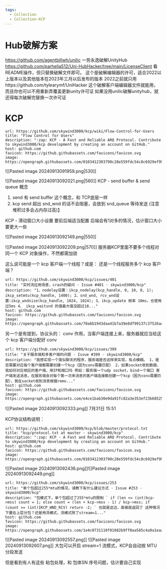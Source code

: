 ```yaml
---
tags:
  - Collection
  - Collection-KCP
---
```

# Hub破解方案
https://github.com/agentbillwh/unilic
一劳永逸破解UnityHub
https://github.com/parhelia512/Uni-HubHacker/tree/main/LicenseClient
看README操作，但只替换破解文件即可。
这个是破解编辑器的许可，适合2022以上版本以及其他版本在2023年三月以后发布的版本
2022之前就只用https://github.com/tylearymf/UniHacker 这个破解客户端编辑器文件就能用，而且你也可以不用重新弄覆盖更新unity许可证
如果没用unilic破解unityhub，就还得每次破解完替换一次许可证

# KCP
```cardlink
url: https://github.com/skywind3000/kcp/wiki/Flow-Control-for-Users
title: "Flow Control for Users"
description: ":zap: KCP - A Fast and Reliable ARQ Protocol. Contribute to skywind3000/kcp development by creating an account on GitHub."
host: github.com
favicon: https://github.githubassets.com/favicons/favicon.svg
image: https://opengraph.githubassets.com/0103412303790c28e559fdc54c8c6929ef9982138a3a94217dfc3663b7c61447/skywind3000/kcp
```

![[Pasted image 20240913091959.png|530]]

![[Pasted image 20240913092021.png|560]]
KCP - send buffer & send queue 概念
1. send 有 send buffer 这个概念，和 TCP底层一样
2. kcp send 超出 snd_wnd 的话不会阻塞，会放到 snd_queue 等待发送 (注意堆积过多会占内存过高)】

KCP - 滑动窗口大小设置
要前后端适当配置
后端会有1对多的情况，估计窗口大小要更大一些

![[Pasted image 20240913092149.png|550]]

![[Pasted image 20240913092209.png|570]]
服务器KCP里面不要多个线程对同一个 KCP 对象操作，不然都需加锁

这么说可能是一个 kcp 客户端一个线程？或是： 还是一个线程服务多个 kcp 客户端？

```cardlink
url: https://github.com/skywind3000/kcp/issues/401
title: "实时流应用场景，crash的疑问 · Issue #401 · skywind3000/kcp"
description: "1、nodelay设置：ikcp_nodelay(kcp_handle, 0, 10, 0, 1); ikcp_setmtu(kcp_handle, 1400); 2、snd_wnd, rcv_wnd设置:ikcp_wndsize(kcp_handle, 1024, 1024); 3、ikcp_update 频率 10ms，也使用过5ms 4、 ikcp_waitsnd 的值最大值没超过18..."
host: github.com
favicon: https://github.githubassets.com/favicons/favicon.svg
image: https://opengraph.githubassets.com/70a6b1943daa41b7a39e8df99137c37526aa13a33566dfd382ac138f95e70310/skywind3000/kcp/issues/401
```


另一个是有提到，协议头的： conv 作用，当客户端连接上来，服务器就应当给这个 kcp 客户端分配好 conv
```cardlink
url: https://github.com/skywind3000/kcp/issues/399
title: "关于服务端和多客户端的问题 · Issue #399 · skywind3000/kcp"
description: "我想实现一个类似聊天的程序，服务端是否这样来实现，有点模糊。 1，是否需要对应每个客户端都需要创建一个kcp（因为conv需要匹配） 2，如果socket收到数据，我如何对应相应的客户端，用IP和端口吗 例如：服务端一个udp socket，bind一个端口 客户端发送消息，在服务端会对每个第一次来消息的客户端连接都创建一个kcp（因为conv需要匹配），我在socket收到消息根据remo..."
host: github.com
favicon: https://github.githubassets.com/favicons/favicon.svg
image: https://opengraph.githubassets.com/e4ce1bab30e9da91fc82a3e353ef23b6852523ccfba4e4aec525a5530c97cdcf/skywind3000/kcp/issues/399
```

![[Pasted image 20240913092333.png]]
7月31日 15:51

KCP协议结构说明：


```cardlink
url: https://github.com/skywind3000/kcp/blob/master/protocol.txt
title: "kcp/protocol.txt at master · skywind3000/kcp"
description: ":zap: KCP - A Fast and Reliable ARQ Protocol. Contribute to skywind3000/kcp development by creating an account on GitHub."
host: github.com
favicon: https://github.githubassets.com/favicons/favicon.svg
image: https://opengraph.githubassets.com/0103412303790c28e559fdc54c8c6929ef9982138a3a94217dfc3663b7c61447/skywind3000/kcp
```
![[Pasted image 20240913092436.png]]![[Pasted image 20240913092449.png]]

```cardlink
url: https://github.com/skywind3000/kcp/issues/253
title: "单个包超过255*mtu的情况，请教下有什么建议方式 · Issue #253 · skywind3000/kcp"
description: "包模式下，单个包超过了255*mtu的限制 ` if (len <= (int)kcp->mss) count = 1; else count = (len + kcp->mss - 1) / kcp->mss; if (count >= (int)IKCP_WND_RCV) return -2; ` 也就是这边，直接就返回了 这种情况下要在上层分包？还是用流模式，流模式除了stream=1..."
host: github.com
favicon: https://github.githubassets.com/favicons/favicon.svg
image: https://opengraph.githubassets.com/1e4c0731110f01082b9ff0aa585c4a9a1eaabc7840af7b6a136def08bc4df8a4/skywind3000/kcp/issues/253
```
![[Pasted image 20240913092557.png]]
![[Pasted image 20240913092607.png]]
大包可以开启 stream=1 流模式，KCP会自动按 MTU 分段发送

但是看到有人有这些 粘包处理，和 包体SN 序号问题，估计要自己实现